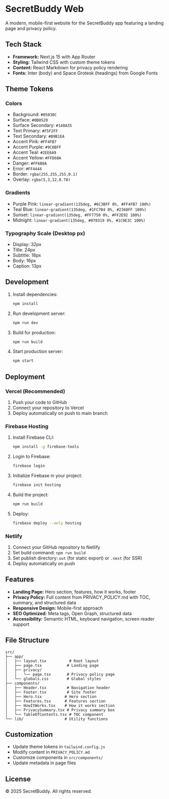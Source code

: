 # SecretBuddy Web

A modern, mobile-first website for the SecretBuddy app featuring a landing page and privacy policy.

## Tech Stack

- **Framework:** Next.js 15 with App Router
- **Styling:** Tailwind CSS with custom theme tokens
- **Content:** React Markdown for privacy policy rendering
- **Fonts:** Inter (body) and Space Grotesk (headings) from Google Fonts

## Theme Tokens

### Colors

- Background: `#05030C`
- Surface: `#0B0520`
- Surface Secondary: `#140A35`
- Text Primary: `#F5F2FF`
- Text Secondary: `#B9B1EA`
- Accent Pink: `#FF4FB7`
- Accent Purple: `#9C6BFF`
- Accent Teal: `#2EE6A9`
- Accent Yellow: `#FFD60A`
- Danger: `#FF6B8A`
- Error: `#FF4444`
- Border: `rgba(255,255,255,0.1)`
- Overlay: `rgba(5,3,12,0.78)`

### Gradients

- Purple Pink: `linear-gradient(135deg, #6C3BFF 0%, #FF4FB7 100%)`
- Teal Blue: `linear-gradient(135deg, #1FC7B4 0%, #2360FF 100%)`
- Sunset: `linear-gradient(135deg, #FF7750 0%, #FF2E92 100%)`
- Midnight: `linear-gradient(135deg, #070319 0%, #1C0E3C 100%)`

### Typography Scale (Desktop px)

- Display: 32px
- Title: 24px
- Subtitle: 18px
- Body: 16px
- Caption: 13px

## Development

1. Install dependencies:

   ```bash
   npm install
   ```

2. Run development server:

   ```bash
   npm run dev
   ```

3. Build for production:

   ```bash
   npm run build
   ```

4. Start production server:
   ```bash
   npm start
   ```

## Deployment

### Vercel (Recommended)

1. Push your code to GitHub
2. Connect your repository to Vercel
3. Deploy automatically on push to main branch

### Firebase Hosting

1. Install Firebase CLI:

   ```bash
   npm install -g firebase-tools
   ```

2. Login to Firebase:

   ```bash
   firebase login
   ```

3. Initialize Firebase in your project:

   ```bash
   firebase init hosting
   ```

4. Build the project:

   ```bash
   npm run build
   ```

5. Deploy:
   ```bash
   firebase deploy --only hosting
   ```

### Netlify

1. Connect your GitHub repository to Netlify
2. Set build command: `npm run build`
3. Set publish directory: `out` (for static export) or `.next` (for SSR)
4. Deploy automatically on push

## Features

- **Landing Page:** Hero section, features, how it works, footer
- **Privacy Policy:** Full content from PRIVACY_POLICY.md with TOC, summary, and structured data
- **Responsive Design:** Mobile-first approach
- **SEO Optimized:** Meta tags, Open Graph, structured data
- **Accessibility:** Semantic HTML, keyboard navigation, screen reader support

## File Structure

```
src/
├── app/
│   ├── layout.tsx          # Root layout
│   ├── page.tsx           # Landing page
│   ├── privacy/
│   │   └── page.tsx       # Privacy policy page
│   └── globals.css        # Global styles
├── components/
│   ├── Header.tsx         # Navigation header
│   ├── Footer.tsx         # Site footer
│   ├── Hero.tsx          # Hero section
│   ├── Features.tsx      # Features section
│   ├── HowItWorks.tsx    # How it works section
│   ├── PrivacySummary.tsx # Privacy summary box
│   └── TableOfContents.tsx # TOC component
└── lib/                  # Utility functions
```

## Customization

- Update theme tokens in `tailwind.config.js`
- Modify content in `PRIVACY_POLICY.md`
- Customize components in `src/components/`
- Update metadata in page files

## License

© 2025 SecretBuddy. All rights reserved.
